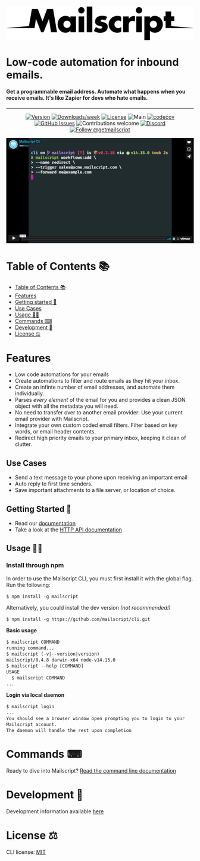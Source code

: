 <p align="center">
  <img src="docs/media/Mailscript_Black.png">
</p>
<p align="center">
  <H1>Low-code automation for inbound emails.</H1>
 <H4> Get a programmable email address. Automate what happens when you receive emails. It's like Zapier for devs who hate emails.</H4>
</p>

<div align="center">

<hr/>

[![Version](https://img.shields.io/npm/v/mailscript.svg)](https://npmjs.org/package/mailscript)
[![Downloads/week](https://img.shields.io/npm/dw/mailscript.svg)](https://npmjs.org/package/mailscript)
[![License](https://img.shields.io/npm/l/mailscript.svg)](https://github.com/mailscript/mailscript/blob/master/package.json)
![Main](https://github.com/mailscript/cli/workflows/Main/badge.svg)
[![codecov](https://codecov.io/gh/dojo/cli-build-widget/branch/master/graph/badge.svg)](https://codecov.io/gh/dojo/cli-build-widget)
[![GitHub Issues](https://img.shields.io/github/issues/mailscript/cli.svg)](https://github.com/mailscript/cli/issues)
![Contributions welcome](https://img.shields.io/badge/contributions-welcome-orange.svg)
[![Discord](https://img.shields.io/discord/475789330380488707?color=blueviolet&label=discord&style=flat-square)](https://discord.gg/US24HAVYq2)
<a href="https://twitter.com/intent/follow?screen_name=getmailscript">
  <img src="https://img.shields.io/twitter/follow/getmailscript.svg?label=Follow%20@getmailscript" alt="Follow @getmailscript" />
</a>

</div>

<p align="center">
  <a href="https://vimeo.com/514763976">
    <img src="docs/media/ms_1.png">
  </a>
<p>

# Table of Contents 📚
<!-- toc -->
* [Table of Contents 📚](#tables-of-contents-)
* [Features](#features)
* [Getting started 🚀](#getting-started-)
* [Use Cases](#use-cases)
* [Usage 👩‍💻](#usage-)
* [Commands ⌨](#commands-)
* [Development 💬](#development-)
* [License ⚖](#license-)

# Features
* Low code automations for your emails
* Create automations to filter and route emails as they hit your inbox.
* Create an infinte number of email addresses, and automate them individually.
* Parses *every element* of the email for you and provides a clean JSON object with all the metadata you will need.
* No need to transfer over to another email provider: Use your current email provider with Mailscript.
* Integrate your own custom coded email filters. Filter based on key words, or email header contents.
* Redirect high priority emails to your primary inbox, keeping it clean of clutter.

## Use Cases
* Send a text message to your phone upon receiving an important email
* Auto reply to first time senders.
* Save important attachments to a file server, or location of choice.

## Getting Started 🚀
* Read our [documentation](https://docs.mailscript.com/)
* Take a look at the [HTTP API documentation](https://api.mailscript.com/)

<!-- tocstop -->
## Usage 👩‍💻
<!-- usage -->
### Install through npm
In order to use the Mailscript CLI, you must first install it with the global flag. Run the following:
```sh-session
$ npm install -g mailscript
```
Alternatively, you could install the dev version *(not recommended!)*
```sh-session
$ npm install -g https://github.com/mailscript/cli.git
```
**Basic usage** 
```
$ mailscript COMMAND
running command...
$ mailscript (-v|--version|version)
mailscript/0.4.8 darwin-x64 node-v14.15.0
$ mailscript --help [COMMAND]
USAGE
  $ mailscript COMMAND
...
```
**Login via local daemon**
```sh-session
$ mailscript login
... 
You should see a browser window open prompting you to login to your Mailscript account. 
The daemon will handle the rest upon completion
```
<!-- usagestop -->
# Commands ⌨
Ready to dive into Mailscript? [Read the command line documentation](https://github.com/mailscript/cli/tree/main/docs)
<!-- commands -->
<!-- commandsstop -->

# Development 💬

Development information available [here](docs/develop.md) 

# License ⚖
CLI license: [MIT](https://github.com/mailscript/cli/blob/main/LICENSE)
